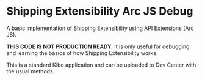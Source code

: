 # Shipping Extensibility Arc JS Debug

A basic implementation of Shipping Extensibility using API Extensions (Arc JS).

__THIS CODE IS NOT PRODUCTION READY.__
It is only useful for debugging and learning the basics of how Shipping Extensibility works.

This is a standard Kibo application and can be uploaded to Dev Center with the usual methods.